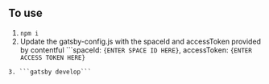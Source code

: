 ## To use
1. ```npm i ```
2. Update the gatsby-config.js with the spaceId and accessToken provided by contentful
  ```spaceId: `{ENTER SPACE ID HERE}`,
     accessToken: `{ENTER ACCESS TOKEN HERE}`
  ```
3. ```gatsby develop```

